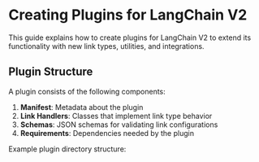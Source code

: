 # Creating Plugins for LangChain V2

This guide explains how to create plugins for LangChain V2 to extend its functionality with new link types, utilities, and integrations.

## Plugin Structure

A plugin consists of the following components:

1. **Manifest**: Metadata about the plugin
2. **Link Handlers**: Classes that implement link type behavior
3. **Schemas**: JSON schemas for validating link configurations
4. **Requirements**: Dependencies needed by the plugin

Example plugin directory structure:
